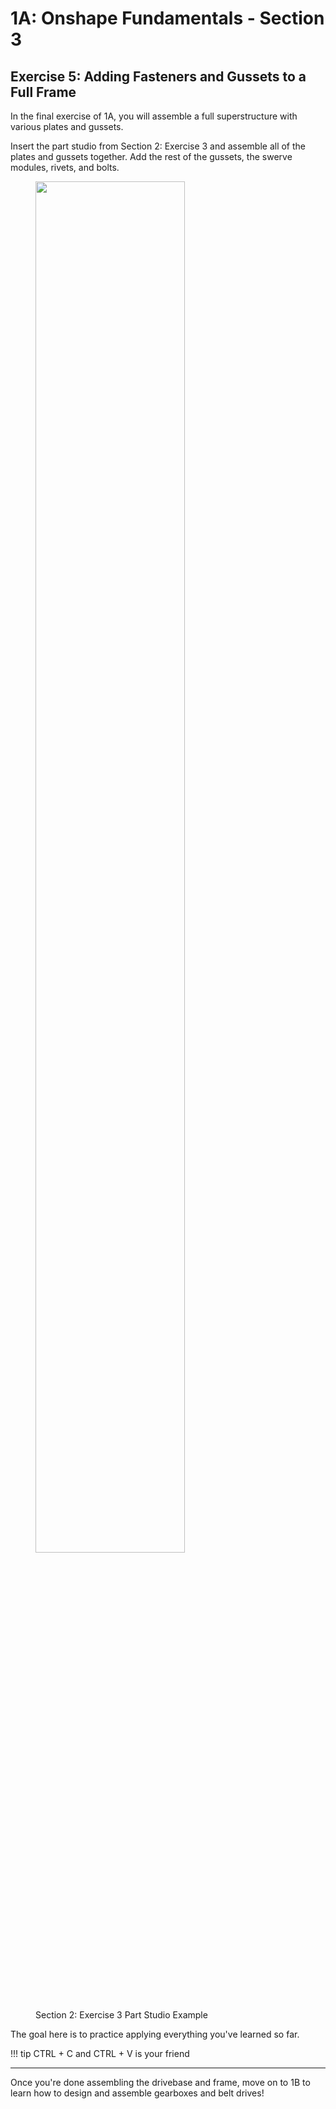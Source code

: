 # 1A: Onshape Fundamentals - Section 3
## Exercise 5: Adding Fasteners and Gussets to a Full Frame

In the final exercise of 1A, you will assemble a full superstructure with various plates and gussets. 

Insert the part studio from Section 2: Exercise 3 and assemble all of the plates and gussets together. Add the rest of the gussets, the swerve modules, rivets, and bolts.

<figure>
  <img src="/img/learning-course/stage1a/superstructure-gusset-example.webp" style="width:75%">
  <figcaption>Section 2: Exercise 3 Part Studio Example</figcaption>
</figure>

The goal here is to practice applying everything you've learned so far.

!!! tip
    CTRL + C and CTRL + V is your friend

---

Once you're done assembling the drivebase and frame, move on to 1B to learn how to design and assemble gearboxes and belt drives!

<br>